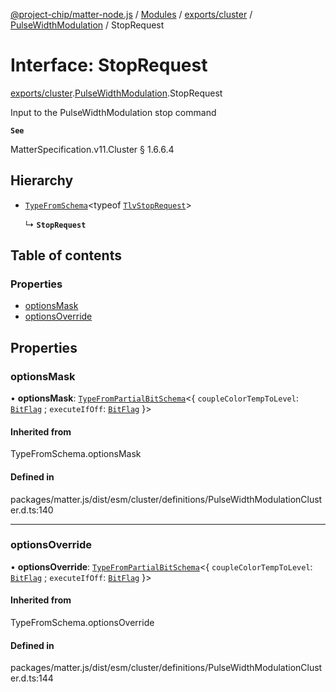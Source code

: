 [@project-chip/matter-node.js](../README.md) / [Modules](../modules.md) / [exports/cluster](../modules/exports_cluster.md) / [PulseWidthModulation](../modules/exports_cluster.PulseWidthModulation.md) / StopRequest

# Interface: StopRequest

[exports/cluster](../modules/exports_cluster.md).[PulseWidthModulation](../modules/exports_cluster.PulseWidthModulation.md).StopRequest

Input to the PulseWidthModulation stop command

**`See`**

MatterSpecification.v11.Cluster § 1.6.6.4

## Hierarchy

- [`TypeFromSchema`](../modules/exports_tlv.md#typefromschema)\<typeof [`TlvStopRequest`](../modules/exports_cluster.PulseWidthModulation.md#tlvstoprequest)\>

  ↳ **`StopRequest`**

## Table of contents

### Properties

- [optionsMask](exports_cluster.PulseWidthModulation.StopRequest.md#optionsmask)
- [optionsOverride](exports_cluster.PulseWidthModulation.StopRequest.md#optionsoverride)

## Properties

### optionsMask

• **optionsMask**: [`TypeFromPartialBitSchema`](../modules/exports_schema.md#typefrompartialbitschema)\<\{ `coupleColorTempToLevel`: [`BitFlag`](../modules/exports_schema.md#bitflag) ; `executeIfOff`: [`BitFlag`](../modules/exports_schema.md#bitflag)  }\>

#### Inherited from

TypeFromSchema.optionsMask

#### Defined in

packages/matter.js/dist/esm/cluster/definitions/PulseWidthModulationCluster.d.ts:140

___

### optionsOverride

• **optionsOverride**: [`TypeFromPartialBitSchema`](../modules/exports_schema.md#typefrompartialbitschema)\<\{ `coupleColorTempToLevel`: [`BitFlag`](../modules/exports_schema.md#bitflag) ; `executeIfOff`: [`BitFlag`](../modules/exports_schema.md#bitflag)  }\>

#### Inherited from

TypeFromSchema.optionsOverride

#### Defined in

packages/matter.js/dist/esm/cluster/definitions/PulseWidthModulationCluster.d.ts:144
